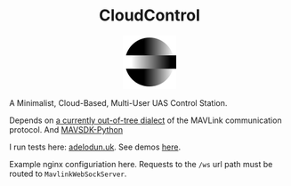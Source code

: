 <div style="text-align: center;">

# CloudControl


![](images/StemStudiosLogo.svg)

</div>

A Minimalist, Cloud-Based, Multi-User UAS Control Station.

<!-- Link to Mavlink -->
Depends on [a currently out-of-tree dialect](https://github.com/DanielAdelodun/mavlink/tree/stemstudios) of the MAVLink communication protocol.
And [MAVSDK-Python](https://github.com/mavlink/MAVSDK-Python)

I run tests here: [adelodun.uk](https://adelodun.uk).
See demos [here](https://www.youtube.com/playlist?list=PLUynPy3uH59Gy0MrNPr-RNbP1IAcMRKa2).

Example nginx configuriation here. Requests to the `/ws` url path must be routed to `MavlinkWebSockServer`.